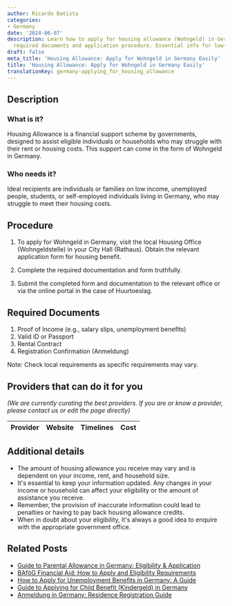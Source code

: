 ```yaml
---
author: Ricardo Batista
categories:
- Germany
date: '2024-06-07'
description: Learn how to apply for housing allowance (Wohngeld) in Germany, including
  required documents and application procedure. Essential info for low-income residents.
draft: false
meta_title: 'Housing Allowance: Apply for Wohngeld in Germany Easily'
title: 'Housing Allowance: Apply for Wohngeld in Germany Easily'
translationKey: germany-applying_for_housing_allowance
---
```


## Description
### What is it?
Housing Allowance is a financial support scheme by governments, designed to assist eligible individuals or households who may struggle with their rent or housing costs. This support can come in the form of Wohngeld in Germany.

### Who needs it?
Ideal recipients are individuals or families on low income, unemployed people, students, or self-employed individuals living in Germany, who may struggle to meet their housing costs.

## Procedure

1. To apply for Wohngeld in Germany, visit the local Housing Office (Wohngeldstelle) in your City Hall (Rathaus). Obtain the relevant application form for housing benefit.
   
2. Complete the required documentation and form truthfully.
   
3. Submit the completed form and documentation to the relevant office or via the online portal in the case of Huurtoeslag.

## Required Documents
1. Proof of Income (e.g., salary slips, unemployment benefits)
2. Valid ID or Passport
3. Rental Contract
4. Registration Confirmation (Anmeldung)

Note: Check local requirements as specific requirements may vary.

## Providers that can do it for you

_(We are currently curating the best providers. If you are or know a provider, please contact us or edit the page directly)_

| Provider        |     Website     |     Timelines    |       Cost      |
| :-------------: | :-------------: |  :-------------: | :-------------: |

## Additional details
- The amount of housing allowance you receive may vary and is dependent on your income, rent, and household size.
- It's essential to keep your information updated. Any changes in your income or household can affect your eligibility or the amount of assistance you receive.
- Remember, the provision of inaccurate information could lead to penalties or having to pay back housing allowance credits.
- When in doubt about your eligibility, it's always a good idea to enquire with the appropriate government office.


## Related Posts

- [Guide to Parental Allowance in Germany: Eligibility & Application](https://tramitit.com/guides/germany/applying_for_parental_allowance/)
- [BAföG Financial Aid: How to Apply and Eligibility Requirements](https://tramitit.com/guides/germany/applying_for_student_financial_aid/)
- [How to Apply for Unemployment Benefits in Germany: A Guide](https://tramitit.com/guides/germany/applying_for_unemployment_benefit/)
- [Guide to Applying for Child Benefit (Kindergeld) in Germany](https://tramitit.com/guides/germany/applying_for_child_benefit/)
- [Anmeldung in Germany: Residence Registration Guide](https://tramitit.com/guides/germany/registration_of_residence/)